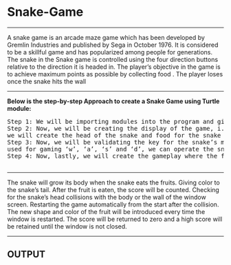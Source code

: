 # Snake-Game

<hr>
<p>
A snake game is an arcade maze game which has been developed by Gremlin Industries and published by Sega in October 1976. It is considered to be a skillful game and has popularized among people for generations. The snake in the Snake game is controlled using the four direction buttons relative to the direction it is headed in. The player’s objective in the game is to achieve maximum points as possible by collecting food . The player loses once the snake hits the wall
  </p>
<hr>
<p><b>Below is the step-by-step Approach to create a Snake Game using Turtle module:</b></p>
<pre>
Step 1: We will be importing modules into the program and giving default values for the game
Step 2: Now, we will be creating the display of the game, i.e, the window screen for the game where <br>we will create the head of the snake and food for the snake in the game and displaying the scores at the header of the game.
Step 3: Now, we will be validating the key for the snake’s movements. By clicking the keywords normally <br>used for gaming ‘w’, ‘a’, ‘s’ and ‘d’, we can operate the snake’s movements around the screen.
Step 4: Now, lastly, we will create the gameplay where the following will be happening:<br>
</pre>
<hr>
<p>
The snake will grow its body when the snake eats the fruits.
Giving color to the snake’s tail.
After the fruit is eaten, the score will be counted.
Checking for the snake’s head collisions with the body or the wall of the window screen.
Restarting the game automatically from the start after the collision.
The new shape and color of the fruit will be introduced every time the window is restarted.
The score will be returned to zero and a high score will be retained until the window is not closed.<br>
<p>
<hr>
<h2>OUTPUT</h2>

